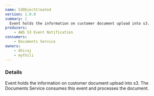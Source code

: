 ```yaml
---
name: S3ObjectCreated
version: 1.0.0
summary: |
  Event holds the information on customer document upload into s3.
producers:
    - AWS S3 Event Notification
consumers:
    - Documents Service
owners:
    - dhiraj
    - mythili
---
```


### Details

Event holds the information on customer document upload into s3. The Documents Service consumes this event and processes the document. 

<NodeGraph title="Consumer / Producer Diagram" />

<Schema />